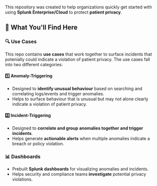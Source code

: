 
This repository was created to help organizations quickly get started with using **Splunk Enterprise/Cloud** to protect **patient privacy**.

## 📌 What You'll Find Here

### 🔍 Use Cases
This repo contains **use cases** that work together to surface incidents that potenially could indicate a violation of patient privacy. The use cases fall into two different categories:

#### **1️⃣ Anomaly-Triggering**
- Designed to **identify unusual behaviour** based on searching and correlating logs/events and trigger anomalies.
- Helps to surface behaviour that is unusual but may not alone clearly indicate a violation of patient privacy.

#### **2️⃣ Incident-Triggering**
- Designed to **correlate and group anomalies together and trigger incidents**.
- Helps generate **actionable alerts** when multiple anomalies indicate a breach or policy violation.

### 📊 Dashboards
- Prebuilt **Splunk dashboards** for visualizing anomalies and incidents.
- Helps security and compliance teams **investigate** potential privacy violations.


